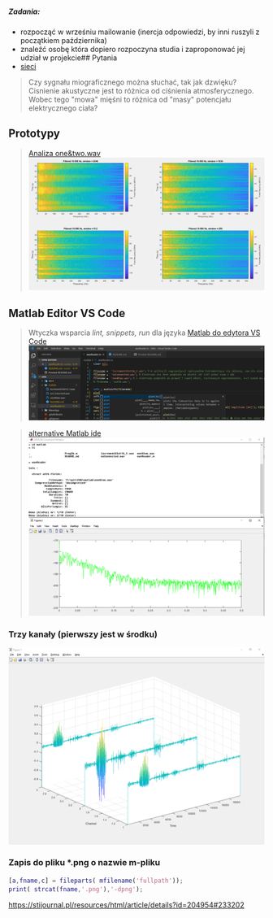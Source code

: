 ##### Zadania:
- rozpocząć w wrześniu mailowanie (inercja odpowiedzi, by inni ruszyli z początkiem października)
- znaleźć osobę która dopiero rozpoczyna studia i zaproponować jej udział w projekcie## Pytania
- [sieci](http://playground.tensorflow.org/#activation=tanh&batchSize=10&dataset=circle&regDataset=reg-plane&learningRate=0.03&regularizationRate=0&noise=0&networkShape=4,6&seed=0.26866&showTestData=false&discretize=false&percTrainData=50&x=true&y=true&xTimesY=false&xSquared=true&ySquared=false&cosX=false&sinX=false&cosY=false&sinY=false&collectStats=false&problem=classification&initZero=false&hideText=false)

> Czy sygnału miograficznego można słuchać, tak jak dzwięku? Cisnienie akustyczne jest to różnica od ciśnienia atmosferycznego. Wobec tego "mowa" mięśni to różnica od "masy" potencjału elektrycznego ciała?

## Prototypy

>[Analiza one&two.wav
![aMi](../docs/512w.png)](https://htmlpreview.github.io/?https://raw.githubusercontent.com/informacja/EMG/master/matlab/Spectral%20Analysis/Prog2b.html)

## Matlab Editor VS Code 

> Wtyczka wsparcia *lint, snippets, run* dla języka [Matlab do edytora VS Code
![Snippets](../docs/mSnippets.png)](https://marketplace.visualstudio.com/items?itemName=bat67.matlab-extension-pack#review-details)

>[alternative Matlab ide
![aMi](../docs/aMi.png)](https://marketplace.visualstudio.com/items?itemName=marmottet.ami) 

### Trzy kanały (pierwszy jest w środku)
<img src="../docs/matlabWaterfall.png">
 
### Zapis do pliku \*.png o nazwie m-pliku
```matlab
[a,fname,c] = fileparts( mfilename('fullpath')); 
print( strcat(fname,'.png'),'-dpng');
```
https://stijournal.pl/resources/html/article/details?id=204954#233202
